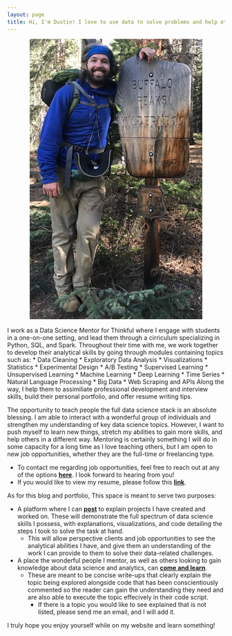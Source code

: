 ```yaml
---
layout: page
title: Hi, I'm Dustin! I love to use data to solve problems and help others better understand the world around them.
---
```


<div style="text-align:center" markdown="1">

![Photo of Dustin Wicker](/assets/img/dustin_wicker.jpg "Dustin Wicker") 

</div>  
I work as a Data Science Mentor for Thinkful where I engage with students in a one-on-one setting, and lead them through a cirriculum specializing in Python, SQL, and Spark. Throughout their time with me, we work together to develop their analytical skills by going through modules containing topics such as:
* Data Cleaning
* Exploratory Data Analysis
* Visualizations
* Statistics
* Experimental Design
* A/B Testing
* Supervised Learning
* Unsupervised Learning
* Machine Learning
* Deep Learning
* Time Series 
* Natural Language Processing
* Big Data
* Web Scraping and APIs  
Along the way, I help them to assimiliate professional development and interview skills, build their personal portfolio, and offer resume writing tips.  
  
The opportunity to teach people the full data science stack is an absolute blessing. I am able to interact with a wonderful group of individuals and strengthen my understanding of key data science topics. However, I want to push myself to learn new things, stretch my abilities to gain more skills, and help others in a different way. Mentoring is certainly something I will do in some capacity for a long time as I love teaching others, but I am open to new job opportunities, whether they are the full-time or freelancing type.
* To contact me regarding job opportunities, feel free to reach out at any of the options **[here](https://dustinwicker.github.io/menu/contact.html)**. I look forward to hearing from you!
* If you would like to view my resume, please follow this **[link](https://github.com/dustinwicker/Resume)**.

As for this blog and portfolio, This space is meant to serve two purposes:  
* A platform where I can **[post](https://dustinwicker.github.io/menu/posts.html)** to explain projects I have created and worked on. These will demonstrate the full spectrum of data science skills I possess, with explanations, visualizations, and code detailing the steps I took to solve the task at hand.
   * This will allow perspective clients and job opportunities to see the analytical abilities I have, and give them an understanding of the work I can provide to them to solve their data-related challenges.
* A place the wonderful people I mentor, as well as others looking to gain knowledge about data science and analytics, can **[come and learn](https://dustinwicker.github.io/menu/teaching_resources.html)**.
   * These are meant to be concise write-ups that clearly explain the topic being explored alongside code that has been conscientiously commented so the reader can gain the understanding they need and are also able to execute the topic effecively in their code script.  
     * If there is a topic you would like to see explained that is not listed, please send me an email, and I will add it.
  
I truly hope you enjoy yourself while on my website and learn something!
